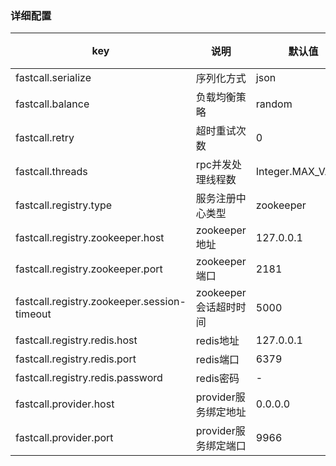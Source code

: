 ### 详细配置

|key|说明|默认值|可选值范围|单位|
|----|----|----|----|----|
|fastcall.serialize|序列化方式|json|json|-|
|fastcall.balance|负载均衡策略|random|random/poll|-|
|fastcall.retry|超时重试次数|0|<Integer.MAX_VALUE|-|
|fastcall.threads|rpc并发处理线程数|Integer.MAX_VALUE|<Integer.MAX_VALUE|-|
|fastcall.registry.type|服务注册中心类型|zookeeper|zookeeper/redis|-|
|fastcall.registry.zookeeper.host|zookeeper地址|127.0.0.1|-|-|
|fastcall.registry.zookeeper.port|zookeeper端口|2181|-|-|
|fastcall.registry.zookeeper.session-timeout|zookeeper会话超时时间|5000|-|ms|
|fastcall.registry.redis.host|redis地址|127.0.0.1|-|-|
|fastcall.registry.redis.port|redis端口|6379|-|-|
|fastcall.registry.redis.password|redis密码|-|-|-|
|fastcall.provider.host|provider服务绑定地址|0.0.0.0|-|-|
|fastcall.provider.port|provider服务绑定端口|9966|-|-|